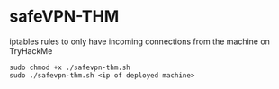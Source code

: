 # safeVPN-THM
iptables rules to only have incoming connections from the machine on TryHackMe

```
sudo chmod +x ./safevpn-thm.sh
sudo ./safevpn-thm.sh <ip of deployed machine>
```
